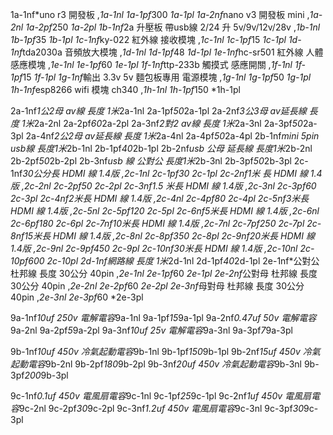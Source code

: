 1a-1nf*uno r3 開發板 ,*1a-1nl    1a-1pf*300  *1a-1pl
1a-2nf*nano  v3  開發板 mini  ,*1a-2nl    1a-2pf*250  *1a-2pl
1b-1nf*2a 升壓板 帶usb線  2/24 升 5v/9v/12v/28v ,*1b-1nl    1b-1pf*35  *1b-1pl
1c-1nf*ky-022  紅外線 接收模塊 ,*1c-1nl    1c-1pf*15  *1c-1pl
1d-1nf*tda2030a 音頻放大模塊 ,*1d-1nl    1d-1pf*48  *1d-1pl
1e-1nf*hc-sr501  紅外線  人體感應模塊 ,*1e-1nl    1e-1pf*60  *1e-1pl
1f-1nf*ttp-233b 觸摸式  感應開關 ,*1f-1nl    1f-1pf*15  *1f-1pl
1g-1nf*輸出 3.3v  5v 麵包板專用  電源模塊 ,*1g-1nl    1g-1pf*50  *1g-1pl
1h-1nf*esp8266  wifi 模塊 ch340 ,*1h-1nl    1h-1pf*150  *1h-1pl

2a-1nf*1公2母 av線 長度 1米*2a-1nl    2a-1pf*50*2a-1pl
2a-2nf*3公3母 av延長線 長度 1米*2a-2nl    2a-2pf*60*2a-2pl
2a-3nf*2對2  av線 長度 1米*2a-3nl    2a-3pf*50*2a-3pl
2a-4nf*2公2母 av延長線 長度 1米*2a-4nl    2a-4pf*50*2a-4pl
2b-1nf*mini 5pin usb線 長度1米*2b-1nl    2b-1pf*40*2b-1pl
2b-2nf*usb  公母 延長線 長度1米*2b-2nl    2b-2pf*50*2b-2pl
2b-3nf*usb 線  公對公 長度1米*2b-3nl    2b-3pf*50*2b-3pl
2c-1nf*30公分長  HDMI 線 1.4版 ,*2c-1nl    2c-1pf*30  *2c-1pl
2c-2nf*1米 長  HDMI 線 1.4版 ,*2c-2nl    2c-2pf*50  *2c-2pl
2c-3nf*1.5 米長  HDMI 線 1.4版 ,*2c-3nl    2c-3pf*60  *2c-3pl
2c-4nf*2米長  HDMI 線 1.4版 ,*2c-4nl    2c-4pf*80  *2c-4pl
2c-5nf*3米長  HDMI 線 1.4版 ,*2c-5nl    2c-5pf*120  *2c-5pl
2c-6nf*5米長  HDMI 線 1.4版 ,*2c-6nl    2c-6pf*180  *2c-6pl
2c-7nf*10米長  HDMI 線 1.4版 ,*2c-7nl    2c-7pf*250  *2c-7pl
2c-8nf*15米長  HDMI 線 1.4版 ,*2c-8nl    2c-8pf*350  *2c-8pl
2c-9nf*20米長  HDMI 線 1.4版 ,*2c-9nl    2c-9pf*450  *2c-9pl
2c-10nf*30米長  HDMI 線 1.4版 ,*2c-10nl    2c-10pf*600  *2c-10pl
2d-1nf*網路線 長度 1米*2d-1nl    2d-1pf*40*2d-1pl
2e-1nf*公對公 杜邦線  長度 30公分 40pin  ,*2e-1nl    2e-1pf*60  *2e-1pl
2e-2nf*公對母 杜邦線  長度 30公分 40pin  ,*2e-2nl    2e-2pf*60  *2e-2pl
2e-3nf*母對母 杜邦線  長度 30公分 40pin  ,*2e-3nl    2e-3pf*60  *2e-3pl

9a-1nf*10uf 250v 電解電容*9a-1nl    9a-1pf*15*9a-1pl
9a-2nf*0.47uf  50v 電解電容*9a-2nl    9a-2pf*5*9a-2pl
9a-3nf*10uf  25v 電解電容*9a-3nl    9a-3pf*7*9a-3pl


9b-1nf*10uf 450v 冷氣起動電容*9b-1nl    9b-1pf*150*9b-1pl
9b-2nf*15uf 450v 冷氣起動電容*9b-2nl    9b-2pf*180*9b-2pl
9b-3nf*20uf 450v 冷氣起動電容*9b-3nl    9b-3pf*200*9b-3pl

9c-1nf*0.1uf  450v  電風扇電容*9c-1nl    9c-1pf*25*9c-1pl
9c-2nf*1uf  450v  電風扇電容*9c-2nl    9c-2pf*30*9c-2pl
9c-3nf*1.2uf  450v  電風扇電容*9c-3nl    9c-3pf*30*9c-3pl

